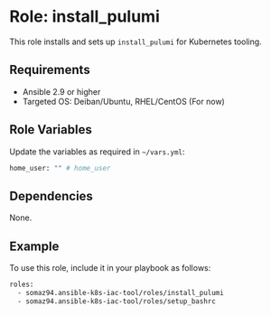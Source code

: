 # Role: install_pulumi

This role installs and sets up `install_pulumi` for Kubernetes tooling.

## Requirements

- Ansible 2.9 or higher
- Targeted OS: Deiban/Ubuntu, RHEL/CentOS (For now)

## Role Variables

Update the variables as required in `~/vars.yml`:

```bash
home_user: "" # home_user
```

## Dependencies

None.

## Example

To use this role, include it in your playbook as follows:

```bash
roles:
  - somaz94.ansible-k8s-iac-tool/roles/install_pulumi
  - somaz94.ansible-k8s-iac-tool/roles/setup_bashrc
```
